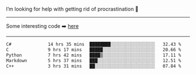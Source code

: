 I’m looking for help with getting rid of procrastination 🤔

-----

Some interesting code :arrow_right: [here](https://github.com/zhen8838/playground)

-----

<!--START_SECTION:waka-->

```txt
C#              14 hrs 35 mins  ████████░░░░░░░░░░░░░░░░░   32.43 %
C               9 hrs 17 mins   █████░░░░░░░░░░░░░░░░░░░░   20.66 %
Python          7 hrs 42 mins   ████▒░░░░░░░░░░░░░░░░░░░░   17.11 %
Markdown        5 hrs 37 mins   ███░░░░░░░░░░░░░░░░░░░░░░   12.51 %
C++             3 hrs 31 mins   ██░░░░░░░░░░░░░░░░░░░░░░░   07.84 %
```

<!--END_SECTION:waka-->

<!--
**zhen8838/zhen8838** is a ✨ _special_ ✨ repository because its `README.md` (this file) appears on your GitHub profile.

Here are some ideas to get you started:

- 🔭 I’m currently working on ...
- 🌱 I’m currently learning ...
- 👯 I’m looking to collaborate on ...
 ...
- 💬 Ask me about ...
- 📫 How to reach me: ...
- 😄 Pronouns: ...
- ⚡ Fun fact: ...
-->
